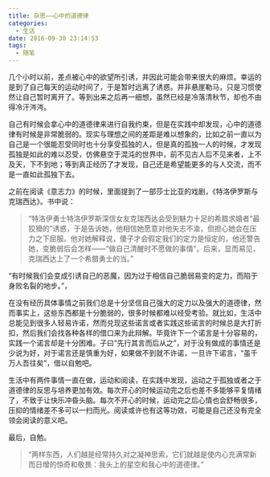 ```yaml
---
title: 杂思——心中的道德律
categories:
  - 生活
date: 2016-09-30 23:14:53
tags:
  - 随笔
---
```


几个小时以前，差点被心中的欲望所引诱，并因此可能会带来很大的麻烦。幸运的是到了自己每天的运动时间了，于是暂时远离了诱惑。并非悬崖勒马，只是习惯使然让自己暂时离开了。等到出来之后再一细想，虽然已经是冷落清秋节，却也不由得冷汗涔涔。

自己有时候会拿心中的道德律来进行自我约束，但是在实践中却发现，心中的道德律有时候是非常脆弱的。现实与理想之间的差距是难以想象的，比如之前一直以为自己是一个很能忍受同时也十分享受孤独的人，但是真的孤独一人的时候，才发现孤独是如此的难以忍受，仿佛悬空于混沌的世界中，前不见古人后不见来者，上不及天，下不到地；等到真正经历了才发现，自己还是希望能更多的与人交流，而不是一直如此孤独下去。

之前在阅读《意志力》的时候，里面提到了一部莎士比亚的戏剧，《特洛伊罗斯与克瑞西达》。书中说：

> “特洛伊勇士特洛伊罗斯深信女友克瑞西达会受到魅力十足的希腊求婚者“最狡猾的”诱惑，于是告诉她，他相信她愿意对他矢志不渝，但担心她会在压力之下屈服。他对她解释说，傻子才会假定我们的定力是恒定的，他还警告她，变脆弱后会怎样——“做自己清醒时不愿做的事情”。后来，显而易见，克瑞西达上了一个希腊勇士的当。”

“有时候我们会变成引诱自己的恶魔，因为过于相信自己脆弱易变的定力，而陷于身败名裂的地步。”，

在没有经历具体事情之前我们总是十分坚信自己强大的定力以及强大的道德律，然而事实上，这些东西都是十分脆弱的，很多时候都难以经受考验。就比如，生活中总能见到很多人轻易许诺，然而兑现这些诺言或者实践这些诺言的时候总是大打折扣，然后我们会找各种各样的借口来为此辩解。毕竟许下一个诺言是十分容易的，实践一个诺言却是十分困难。子曰“先行其言而后从之”，对于没有做成的事情还是少说为好，对于诺言还是慎重为好，如果做不到就不许诺，一旦许下诺言，“虽千万人吾往矣”，借以自勉吧。

生活中有两件事情一直在做，运动和阅读，在实践中发现，运动之于孤独或者之于道德律的反思与培养更加有效。每次开心的时候运动完之后也差不多能够平复情绪了，不致于让快乐冲昏头脑。每次不开心的时候，运动完之后心情也会舒畅很多，压抑的情绪差不多可以一扫而光。阅读或许也有这等功效，可能是自己还没有完全领会阅读的意义吧。

最后，自勉。

> “两样东西，人们越是经常持久对之凝神思索，它们就越是使内心充满常新而日增的惊奇和敬畏：我头上的星空和我心中的道德律。”

